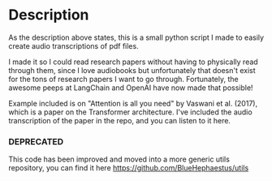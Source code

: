 # Description

As the description above states, this is a small  python script I made to easily create audio transcriptions of pdf files. 

I made it so I could read research papers without having to physically read through them, since I love audiobooks but unfortunately that doesn't exist for the tons of research papers I want to go through. Fortunately, the awesome peeps at LangChain and OpenAI have now made that possible!

Example included is on "Attention is all you need" by Vaswani et al. (2017), which is a paper on the Transformer architecture. I've included the audio transcription of the paper in the repo, and you can listen to it here.

### DEPRECATED

This code has been improved and moved into a more generic utils repository, you can find it here https://github.com/BlueHephaestus/utils